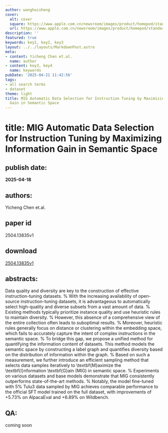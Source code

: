 ```yaml
---
author: wanghaisheng
cover:
  alt: cover
  square: https://www.apple.com.cn/newsroom/images/product/homepod/standard/Apple-HomePod-hero-230118_big.jpg.large_2x.jpg
  url: https://www.apple.com.cn/newsroom/images/product/homepod/standard/Apple-HomePod-hero-230118_big.jpg.large_2x.jpg
description: ''
featured: true
keywords: key1, key2, key3
layout: ../../layouts/MarkdownPost.astro
meta:
- content: Yicheng Chen et.al.
  name: author
- content: key3, key4
  name: keywords
pubDate: '2025-04-21 11:42:56'
tags:
- all search terms
- dataset
theme: light
title: MIG Automatic Data Selection for Instruction Tuning by Maximizing Information
  Gain in Semantic Space
---
```


# title: MIG Automatic Data Selection for Instruction Tuning by Maximizing Information Gain in Semantic Space 
## publish date: 
**2025-04-18** 
## authors: 
  Yicheng Chen et.al. 
## paper id
2504.13835v1
## download
[2504.13835v1](http://arxiv.org/abs/2504.13835v1)
## abstracts:
Data quality and diversity are key to the construction of effective instruction-tuning datasets. % With the increasing availability of open-source instruction-tuning datasets, it is advantageous to automatically select high-quality and diverse subsets from a vast amount of data. % Existing methods typically prioritize instance quality and use heuristic rules to maintain diversity. % However, this absence of a comprehensive view of the entire collection often leads to suboptimal results. % Moreover, heuristic rules generally focus on distance or clustering within the embedding space, which fails to accurately capture the intent of complex instructions in the semantic space. % To bridge this gap, we propose a unified method for quantifying the information content of datasets. This method models the semantic space by constructing a label graph and quantifies diversity based on the distribution of information within the graph. % Based on such a measurement, we further introduce an efficient sampling method that selects data samples iteratively to \textbf{M}aximize the \textbf{I}nformation \textbf{G}ain (MIG) in semantic space. % Experiments on various datasets and base models demonstrate that MIG consistently outperforms state-of-the-art methods. % Notably, the model fine-tuned with 5\% Tulu3 data sampled by MIG achieves comparable performance to the official SFT model trained on the full dataset, with improvements of +5.73\% on AlpacaEval and +6.89\% on Wildbench.
## QA:
coming soon
